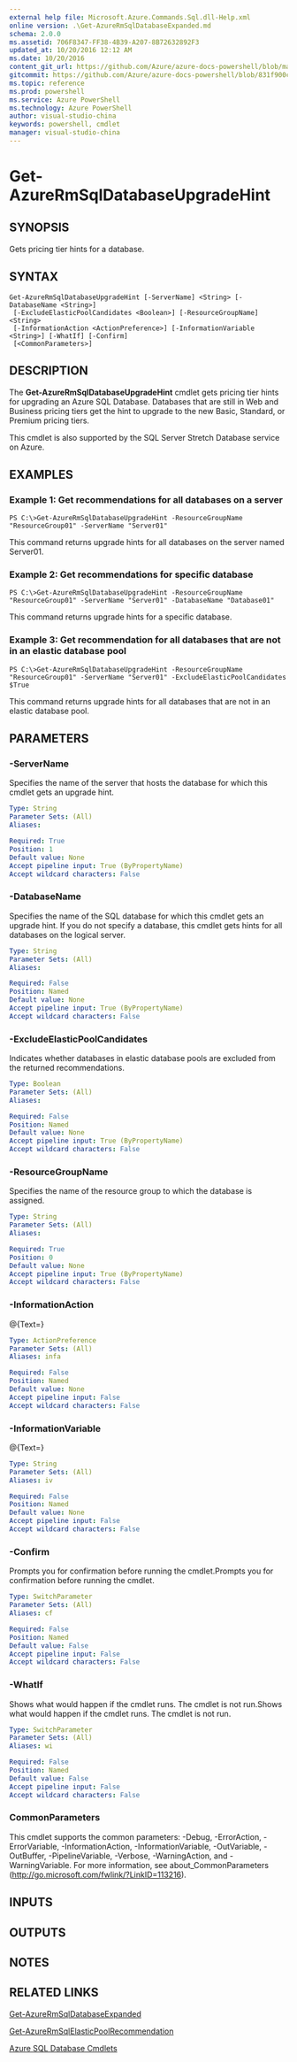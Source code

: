 ```yaml
---
external help file: Microsoft.Azure.Commands.Sql.dll-Help.xml
online version: .\Get-AzureRmSqlDatabaseExpanded.md
schema: 2.0.0
ms.assetid: 706F8347-FF38-4B39-A207-8B72632892F3
updated_at: 10/20/2016 12:12 AM
ms.date: 10/20/2016
content_git_url: https://github.com/Azure/azure-docs-powershell/blob/master/azureps-cmdlets-docs/ResourceManager/AzureRM.Sql/v2.1.0/Get-AzureRmSqlDatabaseUpgradeHint.md
gitcommit: https://github.com/Azure/azure-docs-powershell/blob/831f900c1a4babea8fcc8817cfbc25252a1aa872/azureps-cmdlets-docs/ResourceManager/AzureRM.Sql/v2.1.0/Get-AzureRmSqlDatabaseUpgradeHint.md
ms.topic: reference
ms.prod: powershell
ms.service: Azure PowerShell
ms.technology: Azure PowerShell
author: visual-studio-china
keywords: powershell, cmdlet
manager: visual-studio-china
---
```


# Get-AzureRmSqlDatabaseUpgradeHint

## SYNOPSIS
Gets pricing tier hints for a database.

## SYNTAX

```
Get-AzureRmSqlDatabaseUpgradeHint [-ServerName] <String> [-DatabaseName <String>]
 [-ExcludeElasticPoolCandidates <Boolean>] [-ResourceGroupName] <String>
 [-InformationAction <ActionPreference>] [-InformationVariable <String>] [-WhatIf] [-Confirm]
 [<CommonParameters>]
```

## DESCRIPTION
The **Get-AzureRmSqlDatabaseUpgradeHint** cmdlet gets pricing tier hints for upgrading an Azure SQL Database.
Databases that are still in Web and Business pricing tiers get the hint to upgrade to the new Basic, Standard, or Premium pricing tiers.

This cmdlet is also supported by the SQL Server Stretch Database service on Azure.

## EXAMPLES

### Example 1: Get recommendations for all databases on a server
```
PS C:\>Get-AzureRmSqlDatabaseUpgradeHint -ResourceGroupName "ResourceGroup01" -ServerName "Server01"
```

This command returns upgrade hints for all databases on the server named Server01.

### Example 2: Get recommendations for specific database
```
PS C:\>Get-AzureRmSqlDatabaseUpgradeHint -ResourceGroupName "ResourceGroup01" -ServerName "Server01" -DatabaseName "Database01"
```

This command returns upgrade hints for a specific database.

### Example 3: Get recommendation for all databases that are not in an elastic database pool
```
PS C:\>Get-AzureRmSqlDatabaseUpgradeHint -ResourceGroupName "ResourceGroup01" -ServerName "Server01" -ExcludeElasticPoolCandidates $True
```

This command returns upgrade hints for all databases that are not in an elastic database pool.

## PARAMETERS

### -ServerName
Specifies the name of the server that hosts the database for which this cmdlet gets an upgrade hint.

```yaml
Type: String
Parameter Sets: (All)
Aliases: 

Required: True
Position: 1
Default value: None
Accept pipeline input: True (ByPropertyName)
Accept wildcard characters: False
```

### -DatabaseName
Specifies the name of the SQL database for which this cmdlet gets an upgrade hint.
If you do not specify a database, this cmdlet gets hints for all databases on the logical server.

```yaml
Type: String
Parameter Sets: (All)
Aliases: 

Required: False
Position: Named
Default value: None
Accept pipeline input: True (ByPropertyName)
Accept wildcard characters: False
```

### -ExcludeElasticPoolCandidates
Indicates whether databases in elastic database pools are excluded from the returned recommendations.

```yaml
Type: Boolean
Parameter Sets: (All)
Aliases: 

Required: False
Position: Named
Default value: None
Accept pipeline input: True (ByPropertyName)
Accept wildcard characters: False
```

### -ResourceGroupName
Specifies the name of the resource group to which the database is assigned.

```yaml
Type: String
Parameter Sets: (All)
Aliases: 

Required: True
Position: 0
Default value: None
Accept pipeline input: True (ByPropertyName)
Accept wildcard characters: False
```

### -InformationAction
@{Text=}

```yaml
Type: ActionPreference
Parameter Sets: (All)
Aliases: infa

Required: False
Position: Named
Default value: None
Accept pipeline input: False
Accept wildcard characters: False
```

### -InformationVariable
@{Text=}

```yaml
Type: String
Parameter Sets: (All)
Aliases: iv

Required: False
Position: Named
Default value: None
Accept pipeline input: False
Accept wildcard characters: False
```

### -Confirm
Prompts you for confirmation before running the cmdlet.Prompts you for confirmation before running the cmdlet.

```yaml
Type: SwitchParameter
Parameter Sets: (All)
Aliases: cf

Required: False
Position: Named
Default value: False
Accept pipeline input: False
Accept wildcard characters: False
```

### -WhatIf
Shows what would happen if the cmdlet runs.
The cmdlet is not run.Shows what would happen if the cmdlet runs.
The cmdlet is not run.

```yaml
Type: SwitchParameter
Parameter Sets: (All)
Aliases: wi

Required: False
Position: Named
Default value: False
Accept pipeline input: False
Accept wildcard characters: False
```

### CommonParameters
This cmdlet supports the common parameters: -Debug, -ErrorAction, -ErrorVariable, -InformationAction, -InformationVariable, -OutVariable, -OutBuffer, -PipelineVariable, -Verbose, -WarningAction, and -WarningVariable. For more information, see about_CommonParameters (http://go.microsoft.com/fwlink/?LinkID=113216).

## INPUTS

## OUTPUTS

## NOTES

## RELATED LINKS

[Get-AzureRmSqlDatabaseExpanded](.\Get-AzureRmSqlDatabaseExpanded.md)

[Get-AzureRmSqlElasticPoolRecommendation](.\Get-AzureRmSqlElasticPoolRecommendation.md)

[Azure SQL Database Cmdlets](.\AzureRM.Sql.md)


